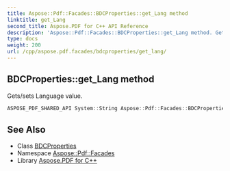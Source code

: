 ```yaml
---
title: Aspose::Pdf::Facades::BDCProperties::get_Lang method
linktitle: get_Lang
second_title: Aspose.PDF for C++ API Reference
description: 'Aspose::Pdf::Facades::BDCProperties::get_Lang method. Gets/sets Language value in C++.'
type: docs
weight: 200
url: /cpp/aspose.pdf.facades/bdcproperties/get_lang/
---
```

## BDCProperties::get_Lang method


Gets/sets Language value.

```cpp
ASPOSE_PDF_SHARED_API System::String Aspose::Pdf::Facades::BDCProperties::get_Lang()
```

## See Also

* Class [BDCProperties](../)
* Namespace [Aspose::Pdf::Facades](../../)
* Library [Aspose.PDF for C++](../../../)
